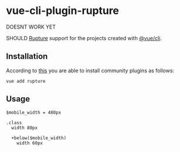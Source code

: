 # vue-cli-plugin-rupture

DOESNT WORK YET

SHOULD [Rupture](https://github.com/jescalan/rupture) support for the projects created with [@vue/cli](https://github.com/vuejs/vue-cli).

## Installation

According to [this](https://cli.vuejs.org/guide/plugins-and-presets.html#installing-plugins-in-an-existing-project) you are able to install community plugins as follows:

```shell
vue add rupture
```

## Usage

```stylus
$mobile_width = 480px

.class
  width 80px

  +below($mobile_width)
    width 60px
```
